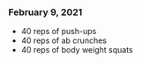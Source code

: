 ### February 9, 2021

- 40 reps of push-ups
- 40 reps of ab crunches
- 40 reps of body weight squats
